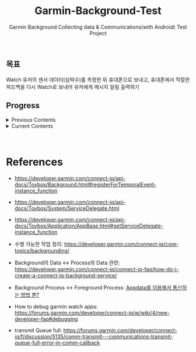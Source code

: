 <div align = "center">
   
# Garmin-Background-Test
Garmin Background Collecting data &amp; Communications(with Android) Test Project

</div>


<br>

## 목표
Watch 유저의 센서 데이터(심박수)를 측정한 뒤 휴대폰으로 보내고, 휴대폰에서 적절한 피드백을 다시 Watch로 보내어 유저에게 메시지 알림 출력하기


## Progress

<details>
<summary>Previous Contents</summary>
<div markdown = "1">

1. 백그라운드 구현 관련
    * 휴대폰이랑 연결이 안되어있어도 데이터는 계속 측정해야할 듯?
        - `phoneConnected`를 기준으로 `exit()`을 결정하면 안될 것 같음
        - `exit()`는 전체 백그라운드 프로세스를 종료하는 것 같음... 
    * ~~Background에서 Fit data Simulation~~: 가능함
    * Background에서 30초 동안 메모리의 Dictionary 변수에 심박수 기록?
        - 이걸 메모리 말고 [Application Storage](https://developer.garmin.com/connect-iq/api-docs/Toybox/Application/Storage.html)에 저장하고, 5분마다(휴대폰이 연결되어있지 않다면 연결될 때) 보내는 건? (근데 그냥 FIT data를 보낼 수 있으면 가장 좋을 것 같음)
            + [Sensor History](https://developer.garmin.com/connect-iq/api-docs/Toybox/SensorHistory.html#getHeartRateHistory-instance_function)를 가져와서 보내는 테스트 해보기
        - 저장데이터 구현 관련해서는 [여기](https://github.com/miharekar/ForecastLine/blob/master/source/ForecastLine.mc)를 참고해보면 좋을듯
        - Background에서는 메모리를 32KB 밖에 못써서 메모리 저장은 X.. 언제 연결될지도 몰라서 이건 안될듯
        - 그러면 `phoneConnected` & `5분 지남` 을 기준으로 `transmit()`을 실행
    * 기록된 변수를 휴대폰으로 보냄
    * 휴대폰으로 보낸 뒤 해당 변수 초기화
        - 초기화할 때 Key로 사용한 값도 초기화  

2. 단일 측정 동작
    * background 심박수 전송 성공
    * ~~Accel Data의 경우 센서 데이터 항목만 바꿔서 보내면 될 것 같음~~ 함수 `getAcceleration()` 추가함
    * 센서 데이터를 받지 못하는 경우 일괄적으로 `-1` 전송  

3. 30초 recording 반복 작업 관련
    * Background에서 Toybox.Timer 사용 불가
        - 어떻게 30초동안 특정 센서 데이터를 일정 간격으로 수집할 것인가?

    ```
    Error: Permission Required
    Details: Module 'Toybox.Timer' not available to 'Background'
    ```

    * Sensor History(혹은 ActivityMonitor)로 지난 Sensor 기록 받아오기
        - `while(iter != null) iter = iter.next()`이거하면 익셉션남 왜지?
        - [Sensor Core Topics](https://developer.garmin.com/connect-iq/core-topics/sensors/)에서 `Sensor.registerSensorDataListener()`를 이용해보는 건 어떨지... → 메모리 초과

    * FIT 파일 접근하는 방법?

    * 현재 시간을 받아와서([참고](https://youtu.be/DPt7rkVZG1s?t=838))
        - oldest 시간보다 30초가 초과되지 않았다면 데이터 수집
        - oldest 시간보다 30초 초과되면 데이터 수집 멈춤
        - oldest 시간의 초기화 업데이트 주기: 새롭게 이벤트가 시작될때마다? < 이걸 어떻게 맞추지?

    * 생각해보니까 Activity Recording이나... 암튼 따로 기록해서 넘길 순 없나  

4. 콜백함수 `registerSensorDataListener` 호출
    * ~~그러나 해당 콜백함수는 Background에서 실행된다고 표시되지만 실제로 앱을 나가게 되면 수집 함수가 호출되지 않음(왜?)~~
        - 센서 데이터 수집 중 앱이 종료되면 수집이 종료됨(에뮬레이터)
        - stack overflow에서 background에서의 callback함수 호출 불가에 관한 [논의](https://stackoverflow.com/questions/66377387/garmin-makewebrequest-in-background-service-delegate-can-not-wake-app-from-callb)가 있었음
        - 실제 디바이스에서 잘 됨! **에뮬레이터 상에서만 백그라운드 디버깅을 어떻게 하는지 이해가 부족했던 것으로 보임**
    * 30초 후 Temporal Background Event는 자동으로 종료되며, 5분뒤에 재실행됨
    * 실제 디바이스 & 휴대폰에서 테스트해본 결과 `transmit`이 안됨 => ~~[garmin forum](https://forums.garmin.com/developer/connect-iq/i/bug-reports/background-event-system-does-not-work) 확인 결과 메모리가 부족한 것으로 보임~~ log file을 생성하여 디버그해본 결과 transmit이 되긴 하는데 지연이 있을 때가 있음
        - 워치 앱에서 콜백함수는 주기적으로 호출을 잘 하는 것 같은데 휴대폰에서 약간의 지연이 생김
    * `for`문은 돌리면 당연히 시간 조절이 안되고 1초 안에 순식간에 많은 프레임을 반복한 뒤 종료됨

</div>
</details>

<details>
<summary>Current Contents</summary>
<div markdown = "1">

* Emulator에서 `registerSensorDataListener`의 콜백함수를 주기적으로 호출해서 `SensorData`가 측정됨
* 콜백함수 내에서 `Transmit()`을 호출, 콜백 함수 호출 주기로 데이터 전송

<br>

* 휴대폰에서 피드백이 필요하다고 판단하는 경우 워치 앱이 실행되게 되고, 피드백 메시지가 foreground 화면에 출력됨

</div>
</details>

<br>

<br>
   
# References
* <https://developer.garmin.com/connect-iq/api-docs/Toybox/Background.html#registerForTemporalEvent-instance_function>
* <https://developer.garmin.com/connect-iq/api-docs/Toybox/System/ServiceDelegate.html>
* <https://developer.garmin.com/connect-iq/api-docs/Toybox/Application/AppBase.html#getServiceDelegate-instance_function>  

* 수행 가능한 작업 정리: <https://developer.garmin.com/connect-iq/core-topics/backgrounding/>
* Background의 Data ↔ Process의 Data 관련: <https://developer.garmin.com/connect-iq/connect-iq-faq/how-do-i-create-a-connect-iq-background-service/>
* Background Process ↔ Foreground Process: [Appdata를 이용해서 통신하는 방법 뿐?](https://forums.garmin.com/developer/connect-iq/f/discussion/284157/can-i-force-a-running-background-to-quit-when-the-mainapp-starts-up)

* How to debug garmin watch apps: <https://forums.garmin.com/developer/connect-iq/w/wiki/4/new-developer-faq#debugging>
* transmit Queue full: <https://forums.garmin.com/developer/connect-iq/f/discussion/5135/comm-transmit---communications-transmit-queue-full-error-in-comm-callback>
